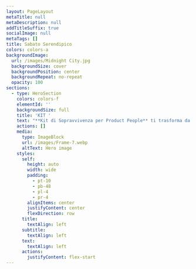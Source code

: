 ```yaml
---
layout: PageLayout
metaTitle: null
metaDescription: null
addTitleSuffix: true
socialImage: null
metaTags: []
title: Sabato Serendipico
colors: colors-a
backgroundImage:
  url: /images/Midnight City.jpg
  backgroundSize: cover
  backgroundPosition: center
  backgroundRepeat: no-repeat
  opacity: 100
sections:
  - type: HeroSection
    colors: colors-f
    elementId: ''
    backgroundSize: full
    title: 'KIT '
    text: "**Kit di Sopravvivenza per Product People** ti trasforma da vittima del caos di prodotto a padrone del caos di prodotto*.\_*\n\nIscriviti ed ogni giorno riceverai una mia email con 3 link:\n\n*   un **framework, modello mentale** **o contenuto** a tema prodotto;\n\n*   il **prodotto di Product Hunt** che più mi ha colpito nella giornata precedente;\n\n*   una **risorsa** che potrebbe esserti utile;\n\nInoltre, avrai anche un **regalo (a sorpresa)!**\n\n<Script async data-uid=\"c4fbdd0325\" src=\"https://exceptional-author-9523.ck.page/c4fbdd0325/index.js\" />\n\n\n\n\n\n\n\n\n\n"
    actions: []
    media:
      type: ImageBlock
      url: /images/Frame-7.webp
      altText: Hero image
    styles:
      self:
        height: auto
        width: wide
        padding:
          - pt-10
          - pb-48
          - pl-4
          - pr-4
        alignItems: center
        justifyContent: center
        flexDirection: row
      title:
        textAlign: left
      subtitle:
        textAlign: left
      text:
        textAlign: left
      actions:
        justifyContent: flex-start
---
```

